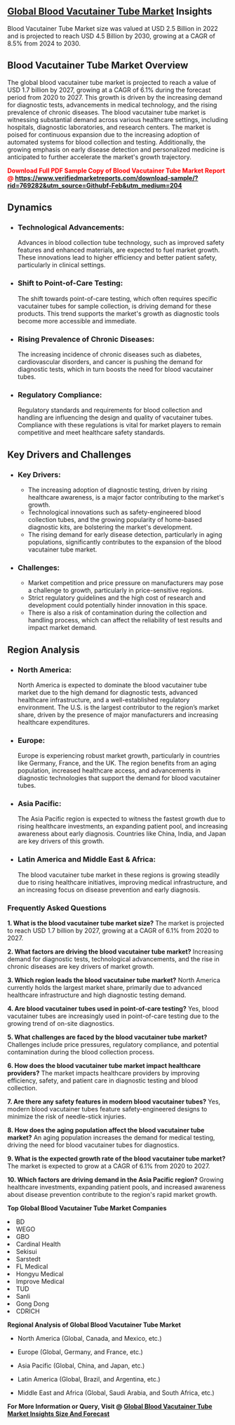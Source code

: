 <h2><a href="https://www.verifiedmarketreports.com/download-sample/?rid=769282&amp;utm_source=Githubf&amp;utm_medium=204" target="_blank">Global Blood Vacutainer Tube Market</a> Insights</h2><p>Blood Vacutainer Tube Market size was valued at USD 2.5 Billion in 2022 and is projected to reach USD 4.5 Billion by 2030, growing at a CAGR of 8.5% from 2024 to 2030.</p><p> <h2>Blood Vacutainer Tube Market Overview</h2> <p>The global blood vacutainer tube market is projected to reach a value of USD 1.7 billion by 2027, growing at a CAGR of 6.1% during the forecast period from 2020 to 2027. This growth is driven by the increasing demand for diagnostic tests, advancements in medical technology, and the rising prevalence of chronic diseases. The blood vacutainer tube market is witnessing substantial demand across various healthcare settings, including hospitals, diagnostic laboratories, and research centers. The market is poised for continuous expansion due to the increasing adoption of automated systems for blood collection and testing. Additionally, the growing emphasis on early disease detection and personalized medicine is anticipated to further accelerate the market's growth trajectory.</p> <p><strong><p><span class=""><span style="color: #ff0000;"><strong>Download Full PDF Sample Copy of Blood Vacutainer Tube Market Report</strong> @ </span><a href="https://www.verifiedmarketreports.com/download-sample/?rid=769282&amp;utm_source=Githubf-Feb&amp;utm_medium=204" target="_blank">https://www.verifiedmarketreports.com/download-sample/?rid=769282&amp;utm_source=Githubf-Feb&amp;utm_medium=204</a></span></p></strong></p> <h2>Dynamics</h2> <ul> <li><h3>Technological Advancements: </h3> Advances in blood collection tube technology, such as improved safety features and enhanced materials, are expected to fuel market growth. These innovations lead to higher efficiency and better patient safety, particularly in clinical settings.</li> <li><h3>Shift to Point-of-Care Testing: </h3> The shift towards point-of-care testing, which often requires specific vacutainer tubes for sample collection, is driving demand for these products. This trend supports the market's growth as diagnostic tools become more accessible and immediate.</li> <li><h3>Rising Prevalence of Chronic Diseases: </h3> The increasing incidence of chronic diseases such as diabetes, cardiovascular disorders, and cancer is pushing the demand for diagnostic tests, which in turn boosts the need for blood vacutainer tubes.</li> <li><h3>Regulatory Compliance: </h3> Regulatory standards and requirements for blood collection and handling are influencing the design and quality of vacutainer tubes. Compliance with these regulations is vital for market players to remain competitive and meet healthcare safety standards.</li> </ul> <h2>Key Drivers and Challenges</h2> <ul> <li><h3>Key Drivers:</h3> <ul> <li>The increasing adoption of diagnostic testing, driven by rising healthcare awareness, is a major factor contributing to the market's growth.</li> <li>Technological innovations such as safety-engineered blood collection tubes, and the growing popularity of home-based diagnostic kits, are bolstering the market's development.</li> <li>The rising demand for early disease detection, particularly in aging populations, significantly contributes to the expansion of the blood vacutainer tube market.</li> </ul> </li> <li><h3>Challenges:</h3> <ul> <li>Market competition and price pressure on manufacturers may pose a challenge to growth, particularly in price-sensitive regions.</li> <li>Strict regulatory guidelines and the high cost of research and development could potentially hinder innovation in this space.</li> <li>There is also a risk of contamination during the collection and handling process, which can affect the reliability of test results and impact market demand.</li> </ul> </li> </ul> <h2>Region Analysis</h2> <ul> <li><h3>North America:</h3> North America is expected to dominate the blood vacutainer tube market due to the high demand for diagnostic tests, advanced healthcare infrastructure, and a well-established regulatory environment. The U.S. is the largest contributor to the region’s market share, driven by the presence of major manufacturers and increasing healthcare expenditures.</li> <li><h3>Europe:</h3> Europe is experiencing robust market growth, particularly in countries like Germany, France, and the UK. The region benefits from an aging population, increased healthcare access, and advancements in diagnostic technologies that support the demand for blood vacutainer tubes.</li> <li><h3>Asia Pacific:</h3> The Asia Pacific region is expected to witness the fastest growth due to rising healthcare investments, an expanding patient pool, and increasing awareness about early diagnosis. Countries like China, India, and Japan are key drivers of this growth.</li> <li><h3>Latin America and Middle East & Africa:</h3> The blood vacutainer tube market in these regions is growing steadily due to rising healthcare initiatives, improving medical infrastructure, and an increasing focus on disease prevention and early diagnosis.</li> </ul> <h3>Frequently Asked Questions</h3> <p><strong>1. What is the blood vacutainer tube market size?</strong> The market is projected to reach USD 1.7 billion by 2027, growing at a CAGR of 6.1% from 2020 to 2027.</p> <p><strong>2. What factors are driving the blood vacutainer tube market?</strong> Increasing demand for diagnostic tests, technological advancements, and the rise in chronic diseases are key drivers of market growth.</p> <p><strong>3. Which region leads the blood vacutainer tube market?</strong> North America currently holds the largest market share, primarily due to advanced healthcare infrastructure and high diagnostic testing demand.</p> <p><strong>4. Are blood vacutainer tubes used in point-of-care testing?</strong> Yes, blood vacutainer tubes are increasingly used in point-of-care testing due to the growing trend of on-site diagnostics.</p> <p><strong>5. What challenges are faced by the blood vacutainer tube market?</strong> Challenges include price pressures, regulatory compliance, and potential contamination during the blood collection process.</p> <p><strong>6. How does the blood vacutainer tube market impact healthcare providers?</strong> The market impacts healthcare providers by improving efficiency, safety, and patient care in diagnostic testing and blood collection.</p> <p><strong>7. Are there any safety features in modern blood vacutainer tubes?</strong> Yes, modern blood vacutainer tubes feature safety-engineered designs to minimize the risk of needle-stick injuries.</p> <p><strong>8. How does the aging population affect the blood vacutainer tube market?</strong> An aging population increases the demand for medical testing, driving the need for blood vacutainer tubes for diagnostics.</p> <p><strong>9. What is the expected growth rate of the blood vacutainer tube market?</strong> The market is expected to grow at a CAGR of 6.1% from 2020 to 2027.</p> <p><strong>10. Which factors are driving demand in the Asia Pacific region?</strong> Growing healthcare investments, expanding patient pools, and increased awareness about disease prevention contribute to the region's rapid market growth.</p> </p><p><strong>Top Global Blood Vacutainer Tube Market Companies</strong></p><div data-test-id=""><p><li>BD</li><li> WEGO</li><li> GBO</li><li> Cardinal Health</li><li> Sekisui</li><li> Sarstedt</li><li> FL Medical</li><li> Hongyu Medical</li><li> Improve Medical</li><li> TUD</li><li> Sanli</li><li> Gong Dong</li><li> CDRICH</li></p><div><strong>Regional Analysis of&nbsp;Global Blood Vacutainer Tube Market</strong></div><ul><li dir="ltr"><p dir="ltr">North America&nbsp;(Global, Canada, and Mexico, etc.)</p></li><li dir="ltr"><p dir="ltr">Europe (Global, Germany, and France, etc.)</p></li><li dir="ltr"><p dir="ltr">Asia Pacific&nbsp;(Global, China, and Japan, etc.)</p></li><li dir="ltr"><p dir="ltr">Latin America&nbsp;(Global, Brazil, and Argentina, etc.)</p></li><li dir="ltr">Middle East and Africa&nbsp;(Global, Saudi Arabia, and South Africa, etc.)</li></ul><p><strong>For More Information or Query, Visit @&nbsp;</strong><strong><a href="https://www.verifiedmarketreports.com/product/blood-vacutainer-tube-market/?utm_source=Githubf&amp;utm_medium=204" target="_blank">Global Blood Vacutainer Tube Market Insights Size And Forecast</a></strong></p></div>
